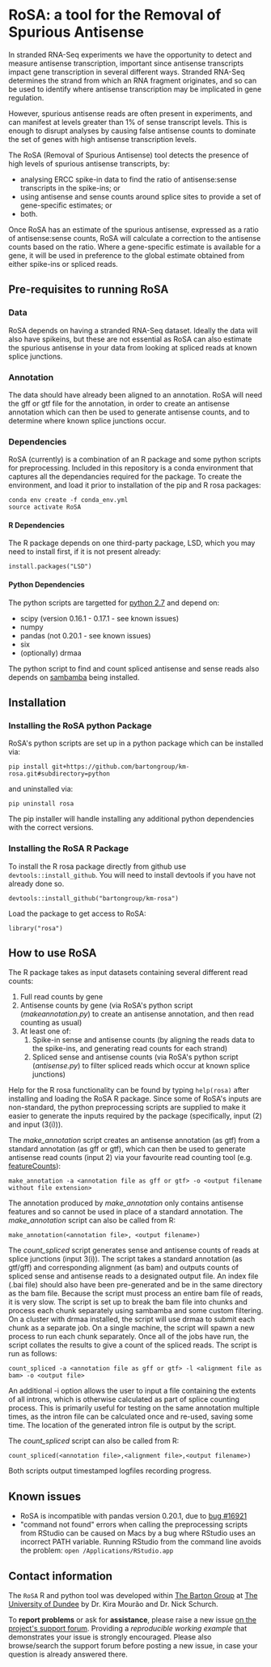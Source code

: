 # RoSA: a tool for the Removal of Spurious Antisense

In stranded RNA-Seq experiments we have the opportunity to detect and measure antisense transcription, important since antisense transcripts impact gene transcription in several different ways. Stranded RNA-Seq determines the strand from which an RNA fragment originates, and so can be used to identify where antisense transcription may be implicated in gene regulation. 

However, spurious antisense reads are often present in experiments, and can manifest at levels greater than 1% of sense transcript levels. This is enough to disrupt analyses by causing false antisense counts to dominate the set of genes with high antisense transcription levels.   

The RoSA (Removal of Spurious Antisense) tool detects the presence of high levels of spurious antisense transcripts, by:
* analysing ERCC spike-in data to find the ratio of antisense:sense transcripts in the spike-ins; or
* using antisense and sense counts around splice sites to provide a set of gene-specific estimates; or
* both.

Once RoSA has an estimate of the spurious antisense, expressed as a ratio of antisense:sense counts, RoSA will calculate a correction to the antisense counts based on the ratio. Where a gene-specific estimate is available for a gene, it will be used in preference to the global estimate obtained from either spike-ins or spliced reads.

## Pre-requisites to running RoSA
### Data
RoSA depends on having a stranded RNA-Seq dataset. Ideally the data will also have spikeins, but these are not essential as RoSA can also estimate the spurious antisense in your data from looking at spliced reads at known splice junctions.

### Annotation
The data should have already been aligned to an annotation. RoSA will need the gff or gtf file for the annotation, in order to create an antisense annotation which can then be used to generate antisense counts, and to determine where known splice junctions occur.

### Dependencies

RoSA (currently) is a combination of an R package and some python scripts for preprocessing. Included in this repository is a conda environment that captures all the dependancies required for the package. To create the environment, and load it prior to installation of the pip and R rosa packages:

```
conda env create -f conda_env.yml
source activate RoSA
```

#### R Dependencies

The R package depends on one third-party package, LSD, which you may need to install first, 
if it is not present already:

```
install.packages("LSD")
```

#### Python Dependencies

The python scripts are targetted for [python 2.7](https://www.python.org/download/releases/2.7/) and depend on:
- scipy (version 0.16.1 - 0.17.1 - see known issues)
- numpy
- pandas (not 0.20.1 - see known issues)
- six
- (optionally) drmaa

The python script to find and count spliced antisense and sense reads also depends on [sambamba](http://lomereiter.github.io/sambamba/) being installed.

## Installation

### Installing the RoSA python Package

RoSA's python scripts are set up in a python package which can be installed via:

```
pip install git+https://github.com/bartongroup/km-rosa.git#subdirectory=python
```

and uninstalled via:

```
pip uninstall rosa
```

The pip installer will handle installing any additional python dependencies with the correct versions.

### Installing the RoSA R Package

To install the R rosa package directly from github use `devtools::install_github`. You will need to install devtools if you have not already done so.
```
devtools::install_github("bartongroup/km-rosa")

```
Load the package to get access to RoSA:
```
library("rosa")
```

## How to use RoSA

The R package takes as input datasets containing several different read counts:

1. Full read counts by gene
2. Antisense counts by gene (via RoSA's python script (*makeannotation.py*) to create an antisense annotation, and then read counting as usual)
3. At least one of:
     1. Spike-in sense and antisense counts (by aligning the reads data to the spike-ins, and generating read counts for each strand)
     2. Spliced sense and antisense counts (via RoSA's python script (*antisense.py*) to filter spliced reads which occur at known splice junctions)

Help for the R rosa functionality can be found by typing `help(rosa)` after installing and loading the RoSA R package. Since some of RoSA's inputs are non-standard, the python preprocessing scripts are supplied to make it easier to generate the inputs required by the package (specifically, input (2) and input (3(i))).

The *make_annotation* script creates an antisense annotation (as gtf) from a standard annotation (as gff or gtf), which can then be used to generate antisense read counts (input 2) via your favourite read counting tool (e.g. [featureCounts](http://subread.sourceforge.net)):
```
make_annotation -a <annotation file as gff or gtf> -o <output filename without file extension>
```
The annotation produced by *make_annotation* only contains antisense features and so cannot be used in place of a standard annotation. The *make_annotation* script can also be called from R:
```
make_annotation(<annotation file>, <output filename>)
```

The *count_spliced* script generates sense and antisense counts of reads at splice junctions (input 3(i)). The script takes a standard annotation (as gtf/gff) and corresponding alignment (as bam) and outputs counts of spliced sense and antisense reads to a designated output file. An index file (.bai file) should also have been pre-generated and be in the same directory as the bam file. Because the script must process an entire bam file of reads, it is very slow. The script is set up to break the bam file into chunks and process each chunk separately using sambamba and some custom filtering. On a cluster with drmaa installed, the script will use drmaa to submit each chunk as a separate job. On a single machine, the script will spawn a new process to run each chunk separately. Once all of the jobs have run, the script collates the results to give a count of the spliced reads. The script is run as follows:
```
count_spliced -a <annotation file as gff or gtf> -l <alignment file as bam> -o <output file>
```
An additional -i option allows the user to input a file containing the extents of all introns, which is otherwise calculated as part of splice counting process. This is primarily useful for testing on the same annotation multiple times, as the intron file can be calculated once and re-used, saving some time. The location of the generated intron file is output by the script.

The *count_spliced* script can also be called from R:
```
count_spliced(<annotation file>,<alignment file>,<output filename>)
```

Both scripts output timestamped logfiles recording progress.

## Known issues

* RoSA is incompatible with pandas version 0.20.1, due to [bug #16921](https://github.com/pandas-dev/pandas/issues/16921)
* "command not found" errors when calling the preprocessing scripts from RStudio can be caused on Macs by a bug where RStudio uses an incorrect PATH variable. Running RStudio from the command line avoids the problem: 
`open /Applications/RStudio.app`

## Contact information

The `RoSA` R and python tool was developed within [The Barton Group](http://www.compbio.dundee.ac.uk) at [The University of Dundee](http://www.dundee.ac.uk)
by Dr. Kira Mourão and Dr. Nick Schurch.

To **report problems** or ask for **assistance**, please raise a new issue [on the project's support forum](https://github.com/bartongroup/RoSA/issues).
Providing a *reproducible working example* that demonstrates your issue is strongly encouraged.  Please also browse/search
the support forum before posting a new issue, in case your question is already answered there.

